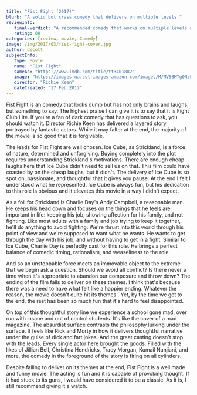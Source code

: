 ```yaml
---
title: "Fist Fight (2017)"
blurb: "A solid but crass comedy that delivers on multiple levels."
reviewInfo:
   final-verdict: "A recommended comedy that works on multiple levels and is smarter than it needs to be."
   rating: 80
categories: [review, movie, Comedy]
image: /img/2017/03/fist-fight-cover.jpg
author: dscott
subjectInfo:
   type: Movie
   name: "Fist Fight"
   sameAs: "https://www.imdb.com/title/tt3401882"
   image: "https://images-na.ssl-images-amazon.com/images/M/MV5BMTg0NzkyMjE5NF5BMl5BanBnXkFtZTgwMDE5NTg3MDI@._V1_SX300.jpg"
   director: "Richie Keen"
   dateCreated: "17 Feb 2017"
---
```



Fist Fight is an comedy that looks dumb but has not only brains and laughs, but something to say. The highest praise I can give it is to say that it is Fight Club Lite. If you're a fan of dark comedy that has questions to ask, you should watch it. Director Richie Keen has delivered a layered story portrayed by fantastic actors. While it may falter at the end, the majority of the movie is so good that it is forgivable.

The leads for Fist Fight are well chosen. Ice Cube, as Strickland, is a force of nature, determined and unforgiving. Buying completely into the plot requires understanding Strickland's motivations. There are enough cheap laughs here that Ice Cube didn't need to sell us on that. This film could have coasted by on the cheap laughs, but it didn't. The delivery of Ice Cube is so spot on, passionate, and thoughtful that it gives you pause. At the end I felt I understood what he represented. Ice Cube is always fun, but his dedication to this role is obvious and it elevates this movie in a way I didn't expect.

As a foil for Strickland is Charlie Day's Andy Campbell, a reasonable man. He keeps his head down and focuses on the things that he feels are important in life: keeping his job, showing affection for his family, and not fighting. Like most adults with a family and job  trying to keep it together, he'll do anything to avoid fighting. We're thrust into this world through his point of view and we're supposed to want what he wants. He wants to get through the day with his job, and without having to get in a fight. Similar to Ice Cube, Charlie Day is perfectly cast for this role. He brings a perfect balance of comedic timing, rationalism, and weaseliness to the role.

And so an unstoppable force meets an immovable object to the extreme that we begin ask a question. Should we avoid all conflict? Is there never a time when it's appropriate to abandon our composure and throw down? The ending of the film fails to deliver on these themes. I think that's because there was a need to have what felt like a happier ending. Whatever the reason, the movie doesn't quite hit its themes . Yet, by the time we get to the end, the rest has been so much fun that it's hard to feel disappointed. 

On top of this thoughtful story line we experience a school gone mad, over run with insane and out of control students. It's like the cover of a mad magazine. The absurdist surface contrasts the philosophy lurking under the surface. It feels like Rick and Morty in how it delivers thoughtful narrative under the guise of dick and fart jokes. And the great casting doesn't stop with the leads. Every single actor here brought the goods. Filled with the likes of Jillian Bell, Christina Hendricks, Tracy Morgan, Kumail Nanjiani, and more, the comedy in the foreground of the story is firing on all cylinders. 

Despite failing to deliver on its themes at the end, Fist Fight is a well made and funny movie. The acting is fun and it is capable of provoking thought. If it had stuck to its guns, I would have considered it to be a classic. As it is, I still recommend giving it a watch.